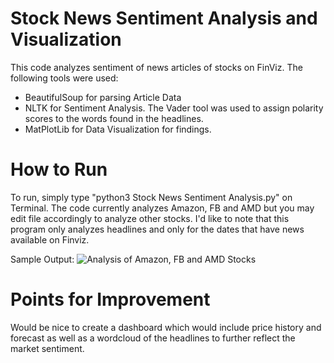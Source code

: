 # Stock News Sentiment Analysis and Visualization
This code analyzes sentiment of news articles of stocks on FinViz. The following tools were used:
- BeautifulSoup for parsing Article Data
- NLTK for Sentiment Analysis. The Vader tool was used to assign polarity scores to the words found in the headlines.
- MatPlotLib for Data Visualization for findings.

# How to Run
To run, simply type "python3 Stock News Sentiment Analysis.py" on Terminal. The code currently analyzes Amazon, FB and AMD but you may edit file accordingly to analyze other stocks.
I'd like to note that this program only analyzes headlines and only for the dates that have news available on Finviz.

Sample Output:
![Analysis of Amazon, FB and AMD Stocks](https://i.ibb.co/JC9WDdD/Figure-2.png)

# Points for Improvement
Would be nice to create a dashboard which would include price history and forecast as well as a wordcloud of the headlines to further reflect the market sentiment. 
